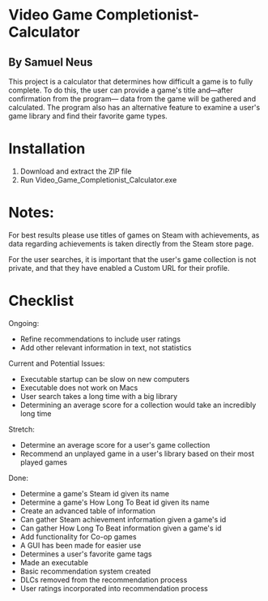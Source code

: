 # Video Game Completionist-Calculator
## By Samuel Neus

This project is a calculator that determines how difficult a game is to fully complete.
To do this, the user can provide a game's title and—after confirmation from the program—
data from the game will be gathered and calculated. The program also has an alternative
feature to examine a user's game library and find their favorite game types.

# Installation
1. Download and extract the ZIP file
2. Run Video_Game_Completionist_Calculator.exe

# Notes:
For best results please use titles of games on Steam with achievements,
as data regarding achievements is taken directly from the Steam store page.

For the user searches, it is important that the user's game collection is
not private, and that they have enabled a Custom URL for their profile.

# Checklist
Ongoing:
* Refine recommendations to include user ratings
* Add other relevant information in text, not statistics

Current and Potential Issues:
* Executable startup can be slow on new computers
* Executable does not work on Macs
* User search takes a long time with a big library
* Determining an average score for a collection would take an incredibly long time

Stretch:
* Determine an average score for a user's game collection
* Recommend an unplayed game in a user's library based on their most played games

Done:
* Determine a game's Steam id given its name
* Determine a game's How Long To Beat id given its name
* Create an advanced table of information
* Can gather Steam achievement information given a game's id
* Can gather How Long To Beat information given a game's id
* Add functionality for Co-op games
* A GUI has been made for easier use
* Determines a user's favorite game tags
* Made an executable
* Basic recommendation system created
* DLCs removed from the recommendation process
* User ratings incorporated into recommendation process